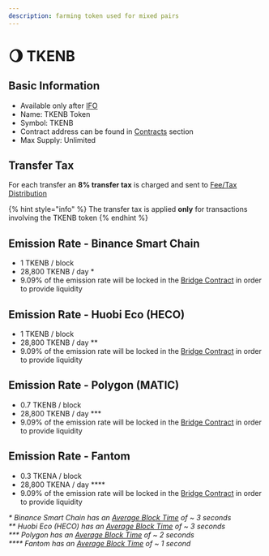 ```yaml
---
description: farming token used for mixed pairs
---
```


# 🌖 TKENB

## Basic Information <a id="basic-information"></a>

* Available only after [IFO](../features/tkenb-ifo.md)
* Name: TKENB Token
* Symbol: TKENB
* Contract address can be found in [Contracts](contracts.md) section
* Max Supply: Unlimited

## Transfer Tax <a id="transfer-tax"></a>

For each transfer an **8% transfer tax** is charged and sent to [Fee/Tax Distribution](../features/deposit-fee-redistribution.md)

{% hint style="info" %}
The transfer tax is applied **only** for transactions involving the TKENB token
{% endhint %}

## Emission Rate - Binance Smart Chain <a id="emission-rate"></a>

* 1 TKENB / block
* 28,800 TKENB / day \*
* 9.09% of the emission rate will be locked in the [Bridge Contract](../features/token-bridge.md) in order to provide liquidity

## Emission Rate - Huobi Eco \(HECO\)

* 1 TKENB / block
* 28,800 TKENB / day \*\*
* 9.09% of the emission rate will be locked in the [Bridge Contract](../features/token-bridge.md) in order to provide liquidity

## Emission Rate - Polygon \(MATIC\)

* 0.7 TKENB / block
* 28,800 TKENB / day \*\*\*
* 9.09% of the emission rate will be locked in the [Bridge Contract](../features/token-bridge.md) in order to provide liquidity

## Emission Rate - Fantom

* 0.3 TKENA / block
* 28,800 TKENA / day \*\*\*\*
* 9.09% of the emission rate will be locked in the [Bridge Contract](../features/token-bridge.md) in order to provide liquidity

_\* Binance Smart Chain has an_ [_Average Block Time_](https://bscscan.com/chart/blocktime) _of ~ 3 seconds_   
_\*\* Huobi Eco \(HECO\) has an_ [_Average Block Time_](https://hecoinfo.com/chart/blocktime) _of ~ 3 seconds_   
_\*\*\* Polygon has an_ [_Average Block Time_](https://polygonscan.com/chart/blocktime) _of ~ 2 seconds_   
_\*\*\*\* Fantom has an_ [_Average Block Time_](https://ftmscan.com/chart/blocktime) _of ~ 1 second_

